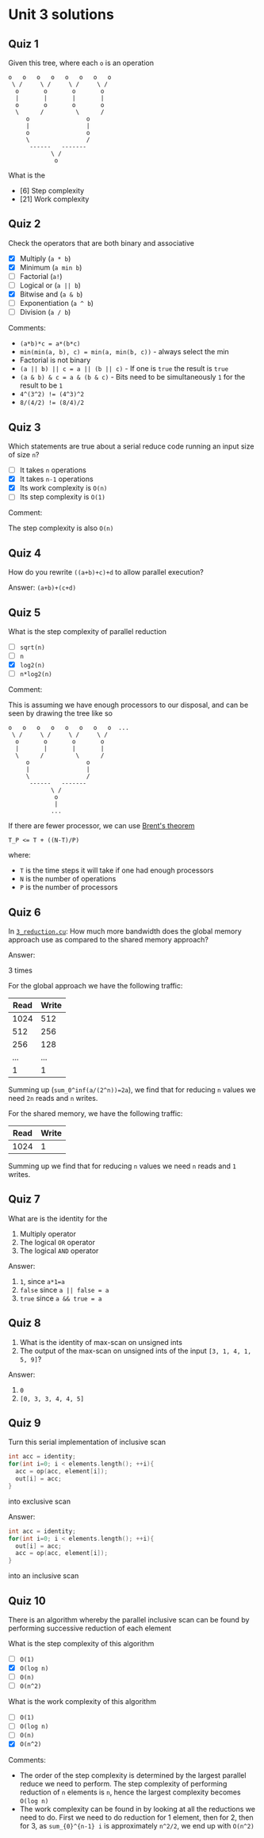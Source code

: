 # Unit 3 solutions

## Quiz 1

Given this tree, where each `o` is an operation

```text
o   o   o   o   o   o   o   o
 \ /     \ /     \ /     \ /
  o       o       o       o
  |       |       |       |
  o       o       o       o
  \      /         \      /
     o                o
     |                |
     o                o
     \                /
      ------   -------
            \ /
             o
```

What is the

- [6] Step complexity
- [21] Work complexity

## Quiz 2

Check the operators that are both binary and associative

- [x] Multiply (`a * b`)
- [x] Minimum (`a min b`)
- [ ] Factorial (`a!`)
- [ ] Logical or (`a || b`)
- [x] Bitwise and (`a & b`)
- [ ] Exponentiation (`a ^ b`)
- [ ] Division (`a / b`)

Comments:

- `(a*b)*c = a*(b*c)`
- `min(min(a, b), c) = min(a, min(b, c))` - always select the min
- Factorial is not binary
- `(a || b) || c = a || (b || c)` - If one is `true` the result is `true`
- `(a & b) & c = a & (b & c)` - Bits need to be simultaneously `1` for the
  result to be `1`
- `4^(3^2) != (4^3)^2`
- `8/(4/2) != (8/4)/2`

## Quiz 3

Which statements are true about a serial reduce code running an input size of
size `n`?

- [ ] It takes `n` operations
- [x] It takes `n-1` operations
- [x] Its work complexity is `O(n)`
- [ ] Its step complexity is `O(1)`

Comment:

The step complexity is also `O(n)`

## Quiz 4

How do you rewrite `((a+b)+c)+d` to allow parallel execution?

Answer:
`(a+b)+(c+d)`

## Quiz 5

What is the step complexity of parallel reduction

- [ ] `sqrt(n)`
- [ ] `n`
- [x] `log2(n)`
- [ ] `n*log2(n)`

Comment:

This is assuming we have enough processors to our disposal, and can be seen by
drawing the tree like so

```text
o   o   o   o   o   o   o   o  ...
 \ /     \ /     \ /     \ /
  o       o       o       o
  |       |       |       |
  \      /         \      /
     o                o
     |                |
     \                /
      ------   -------
            \ /
             o
             |
            ...
```

If there are fewer processor, we can use
[Brent's theorem](https://link.springer.com/referenceworkentry/10.1007/978-0-387-09766-4_80)

```text
T_P <= T + ((N-T)/P)
```

where:

- `T` is the time steps it will take if one had enough processors
- `N` is the number of operations
- `P` is the number of processors

## Quiz 6

In [`3_reduction.cu`](../snippets/3_reduction.cu):
How much more bandwidth does the global memory approach use as compared to the
shared memory approach?

Answer:

3 times

For the global approach we have the following traffic:

| Read | Write |
|------|-------|
| 1024 | 512   |
| 512  | 256   |
| 256  | 128   |
| ...  | ...   |
| 1    | 1     |

Summing up (`sum_0^inf(a/(2^n))=2a`), we find that for reducing `n` values we
need `2n` reads and `n` writes.

For the shared memory, we have the following traffic:

| Read | Write |
|------|-------|
| 1024 | 1     |

Summing up we find that for reducing `n` values we need `n` reads and `1` writes.

## Quiz 7

What are is the identity for the

1. Multiply operator
1. The logical `OR` operator
1. The logical `AND` operator

Answer:

1. `1`, since `a*1=a`
1. `false` since `a || false = a`
1. `true` since `a && true = a`

## Quiz 8

1. What is the identity of max-scan on unsigned ints
1. The output of the max-scan on unsigned ints of the input
  `[3, 1, 4, 1, 5, 9]`?

Answer:

1. `0`
1. `[0, 3, 3, 4, 4, 5]`

## Quiz 9

Turn this serial implementation of inclusive scan

```cpp
int acc = identity;
for(int i=0; i < elements.length(); ++i){
  acc = op(acc, element[i]);
  out[i] = acc;
}
```

into exclusive scan

Answer:

```cpp
int acc = identity;
for(int i=0; i < elements.length(); ++i){
  out[i] = acc;
  acc = op(acc, element[i]);
}
```

into an inclusive scan

## Quiz 10

There is an algorithm whereby the parallel inclusive scan can be found by
performing successive reduction of each element

What is the step complexity of this algorithm

- [ ] `O(1)`
- [x] `O(log n)`
- [ ] `O(n)`
- [ ] `O(n^2)`

What is the work complexity of this algorithm

- [ ] `O(1)`
- [ ] `O(log n)`
- [ ] `O(n)`
- [x] `O(n^2)`

Comments:

- The order of the step complexity is determined by the largest parallel reduce
  we need to perform.
  The step complexity of performing reduction of `n` elements is `n`, hence
  the largest complexity becomes `O(log n)`
- The work complexity can be found in by looking at all the reductions we need
  to do.
  First we need to do reduction for 1 element, then for 2, then for 3, as
  `sum_{0}^{n-1} i` is approximately `n^2/2`, we end up with `O(n^2)`
